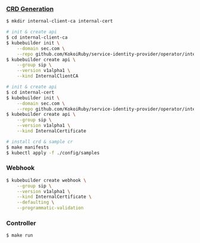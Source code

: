 ### [CRD Generation](https://book.kubebuilder.io/reference/markers/crd)

```bash
$ mkdir internal-client-ca internal-cert

# init & create api
$ cd internal-client-ca
$ kubebuilder init \
	--domain sec.com \
	--repo github.com/KokoiRuby/service-identity-provider/operator/internal-client-ca
$ kubebuilder create api \
	--group sip \
	--version v1alpha1 \
	--kind InternalClientCA

# init & create api
$ cd internal-cert
$ kubebuilder init \
	--domain sec.com \
	--repo github.com/KokoiRuby/service-identity-provider/operator/internal-cert
$ kubebuilder create api \
	--group sip \
	--version v1alpha1 \
	--kind InternalCertificate
```

```bash
# install crd & sample cr
$ make manifests
$ kubectl apply -f ./config/samples
```

### Webhook

```bash
$ kubebuilder create webhook \
	--group sip \
	--version v1alpha1 \
	--kind InternalCertificate \
	--defaulting \
	--programmatic-validation
```

### Controller

```bash
$ make run
```

